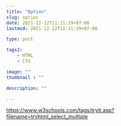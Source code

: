 ```yaml
---
title: "Option"
slug: option
date: 2021-12-12T11:11:29+07:00
lastmod: 2021-12-12T11:11:29+07:00

type: post

tags2:
    - HTML
    - CSS

image: ""
thumbnail : ""

description: ""

---
```

https://www.w3schools.com/tags/tryit.asp?filename=tryhtml_select_multiple
